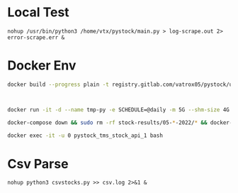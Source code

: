 # Local Test
`nohup /usr/bin/python3 /home/vtx/pystock/main.py > log-scrape.out 2> error-scrape.err &`



# Docker Env

```bash
docker build --progress plain -t registry.gitlab.com/vatrox05/pystock/ubuntu-tor:1.0 .



docker run -it -d --name tmp-py -e SCHEDULE=@daily -m 5G --shm-size 4G --restart always registry.gitlab.com/vatrox05/pystock/ubuntu-tor:1.0

docker-compose down && sudo rm -rf stock-results/05-*-2022/* && docker-compose up -d && docker-compose logs -f

docker exec -it -u 0 pystock_tms_stock_api_1 bash


```
# Csv Parse

`nohup python3 csvstocks.py >> csv.log 2>&1 & `